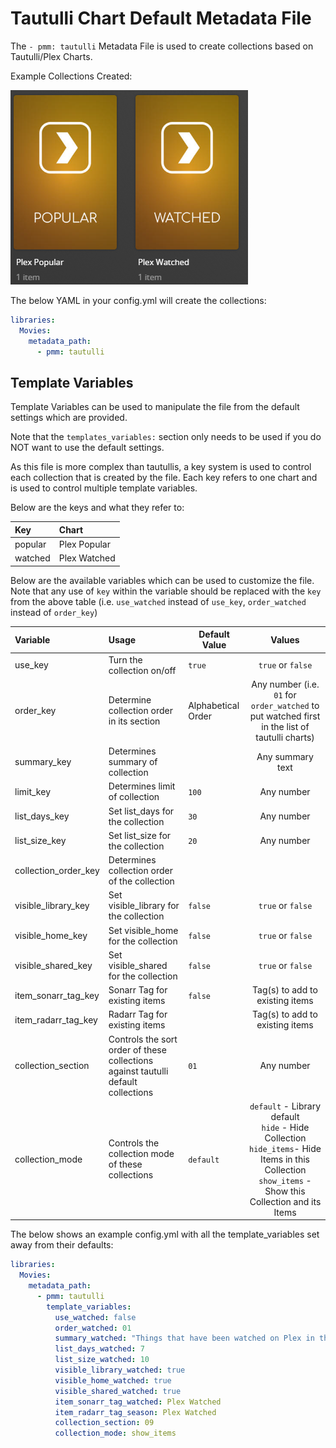 # Tautulli Chart Default Metadata File

The `- pmm: tautulli` Metadata File is used to create collections based on Tautulli/Plex Charts.

Example Collections Created:

![](../images/tautulli.png)

The below YAML in your config.yml will create the collections:
```yaml
libraries:
  Movies:
    metadata_path:
      - pmm: tautulli
```

## Template Variables
Template Variables can be used to manipulate the file from the default settings which are provided. 

Note that the `templates_variables:` section only needs to be used if you do NOT want to use the default settings.

As this file is more complex than tautullis, a key system is used to control each collection that is created by the file. Each key refers to one chart and is used to control multiple template variables.

Below are the keys and what they refer to:

| Key      | Chart        |
|:---------|:-------------|
| popular  | Plex Popular |
| watched  | Plex Watched |


Below are the available variables which can be used to customize the file. Note that any use of `key` within the variable should be replaced with the `key` from the above table (i.e. `use_watched` instead of `use_key`, `order_watched` instead of `order_key`)


| Variable               | Usage                                                                             | Default Value      |                                                                             Values                                                                             |
|:-----------------------|:----------------------------------------------------------------------------------|--------------------|:--------------------------------------------------------------------------------------------------------------------------------------------------------------:|
| use_key                | Turn the collection on/off                                                        | `true`             |                                                                       `true` or `false`                                                                        |
| order_key              | Determine collection order in its section                                         | Alphabetical Order |                                 Any number (i.e. `01` for `order_watched` to put watched first in the list of tautulli charts)                                 |
| summary_key            | Determines summary of collection                                                  |                    |                                                                        Any summary text                                                                        |
| limit_key              | Determines limit of collection                                                    | `100`              |                                                                           Any number                                                                           |
| list_days_key          | Set list_days for the collection                                                  | `30`               |                                                                           Any number                                                                           |
| list_size_key          | Set list_size for the collection                                                  | `20`               |                                                                           Any number                                                                           |
| collection_order_key   | Determines collection order of the collection                                     |                    |                                                                                                                                                                |
| visible_library_key    | Set visible_library for the collection                                            | `false`            |                                                                       `true` or `false`                                                                        |
| visible_home_key       | Set visible_home for the collection                                               | `false`            |                                                                       `true` or `false`                                                                        |
| visible_shared_key     | Set visible_shared for the collection                                             | `false`            |                                                                       `true` or `false`                                                                        |
| item_sonarr_tag_key    | Sonarr Tag for existing items                                                     | `false`            |                                                                Tag(s) to add to existing items                                                                 |
| item_radarr_tag_key    | Radarr Tag for existing items                                                     |                    |                                                                Tag(s) to add to existing items                                                                 |
| collection_section     | Controls the sort order of these collections against tautulli default collections | `01`               |                                                                           Any number                                                                           |
| collection_mode        | Controls the collection mode of these collections                                 | `default`          | `default` - Library default<br/>`hide` - Hide Collection<br/>`hide_items`- Hide Items in this Collection<br/>`show_items` - Show this Collection and its Items |

The below shows an example config.yml with all the template_variables set away from their defaults:

```yaml
libraries:
  Movies:
    metadata_path:
      - pmm: tautulli
        template_variables:
          use_watched: false
          order_watched: 01
          summary_watched: "Things that have been watched on Plex in the past 7 days"
          list_days_watched: 7
          list_size_watched: 10
          visible_library_watched: true
          visible_home_watched: true
          visible_shared_watched: true
          item_sonarr_tag_watched: Plex Watched
          item_radarr_tag_season: Plex Watched
          collection_section: 09
          collection_mode: show_items
```
